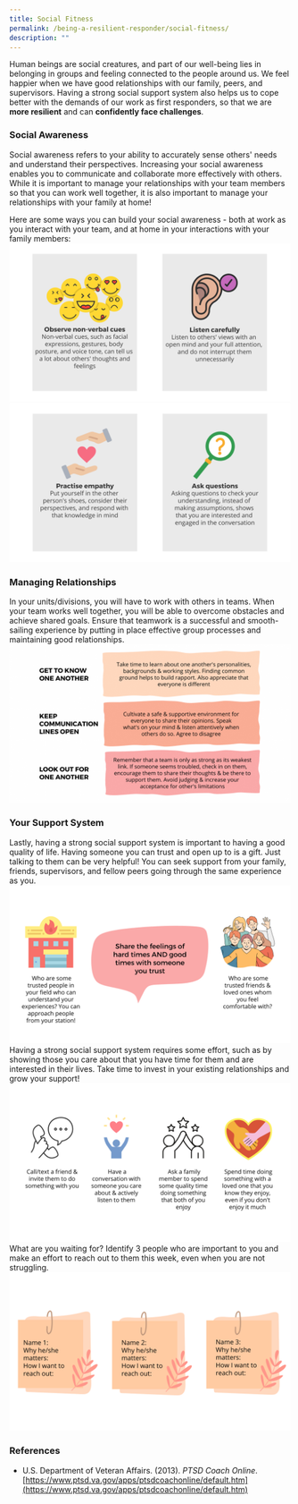 ```yaml
---
title: Social Fitness
permalink: /being-a-resilient-responder/social-fitness/
description: ""
---
```

Human beings are social creatures, and part of our well-being lies in belonging in groups and feeling connected to the people around us. We feel happier when we have good relationships with our family, peers, and supervisors. Having a strong social support system also helps us to cope better with the demands of our work as first responders, so that we are **more resilient** and can **confidently face challenges**.

### Social Awareness
Social awareness refers to your ability to accurately sense others' needs and understand their perspectives. Increasing your social awareness enables you to communicate and collaborate more effectively with others. While it is important to manage your relationships with your team members so that you can work well together, it is also important to manage your relationships with your family at home!

Here are some ways you can build your social awareness - both at work as you interact with your team, and at home in your interactions with your family members: 
![](/images/social%20support%201%20(larger).png)![](/images/social%20support%202%20(larger).png)


### Managing Relationships
In your units/divisions, you will have to work with others in teams. When your team works well together, you will be able to overcome obstacles and achieve shared goals. Ensure that teamwork is a successful and smooth-sailing experience by putting in place effective group processes and maintaining good relationships. ![](/images/social%20support%203.png)

### Your Support System
Lastly, having a strong social support system is important to having a good quality of life. Having someone you can trust and open up to is a gift. Just talking to them can be very helpful! You can seek support from your family, friends, supervisors, and fellow peers going through the same experience as you.
![](/images/social%20support%20(larger).png)
Having a strong social support system requires some effort, such as by showing those you care about that you have time for them and are interested in their lives. Take time to invest in your existing relationships and grow your support!
![](/images/grow%20social%20support%20(larger).png)
What are you waiting for? Identify 3 people who are important to you and make an effort to reach out to them this week, even when you are not struggling.
![](/images/social%20support%202%20(larger)%20(1).png)

### References
* U.S. Department of Veteran Affairs. (2013). *PTSD Coach Online*. [https://www.ptsd.va.gov/apps/ptsdcoachonline/default.htm](https://www.ptsd.va.gov/apps/ptsdcoachonline/default.htm)